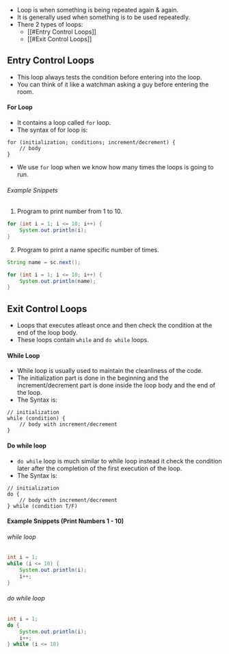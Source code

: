 - Loop is when something is being repeated again & again.
- It is generally used when something is to be used repeatedly.
- There 2 types of loops:
	- [[#Entry Control Loops]]
	- [[#Exit Control Loops]]
## Entry Control Loops
- This loop always tests the condition before entering into the loop.
- You can think of it like a watchman asking a guy before entering the room.
#### For Loop
- It contains a loop called `for` loop.
- The syntax of for loop is:
```
for (initialization; conditions; increment/decrement) {
	// body
}
```
- We use `for` loop when we know how many times the loops is going to run.
###### Example Snippets
1. Program to print number from 1 to 10.
```java
for (int i = 1; i <= 10; i++) {
	System.out.println(i);
}
```

2. Program to print a name specific number of times.
```java
String name = sc.next();

for (int i = 1; i <= 10; i++) {
	System.out.println(name);
}
```

## Exit Control Loops
- Loops that executes atleast once and then check the condition at the end of the loop body.
- These loops contain `while` and `do while` loops.
#### While Loop
- While loop is usually used to maintain the cleanliness of the code.
- The initialization part is done in the beginning and the increment/decrement part is done inside the loop body and the end of the loop.
- The Syntax is:
```
// initialization
while (condition) {
	// body with increment/decrement	
}
```
#### Do while loop
- `do while` loop is much similar to while loop instead it check the condition later after the completion of the first execution of the loop.
- The Syntax is:
```
// initialization
do {
	// body with increment/decrement
} while (condition T/F)
```
#### Example Snippets (Print Numbers 1 - 10)
###### while loop
```java
int i = 1;
while (i <= 10) {
	System.out.println(i);
	i++;
}
```
###### do while loop
```java
int i = 1;
do {
	System.out.println(i);
	i++;
} while (i <= 10)
```